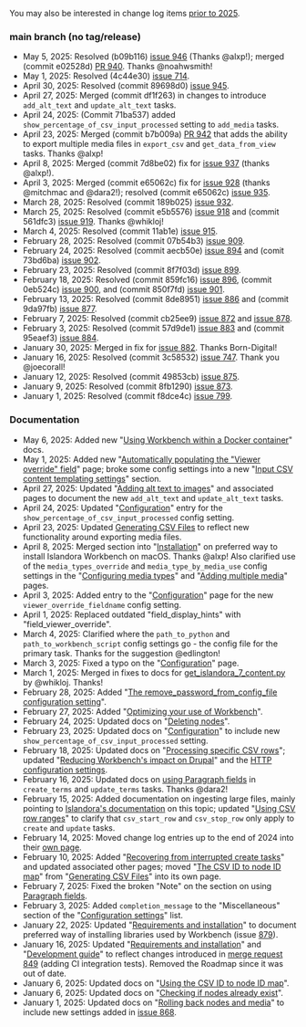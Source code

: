 You may also be interested in change log items [prior to 2025](/islandora_workbench_docs/changelog_up_to_2024/).

### main branch (no tag/release)

* May 5, 2025: Resolved (b09b116) [issue 946](https://github.com/mjordan/islandora_workbench/issues/946) (Thanks @alxp!); merged (commit e02528d) [PR 940](https://github.com/mjordan/islandora_workbench/pull/940). Thanks @noahwsmith!
* May 1, 2025: Resolved (4c44e30) [issue 714](https://github.com/mjordan/islandora_workbench/issues/714).
* April 30, 2025: Resolved (commit 89698d0) [issue 945](https://github.com/mjordan/islandora_workbench/issues/945).
* April 27, 2025: Merged (commit df1f263) in changes to introduce `add_alt_text` and `update_alt_text` tasks.
* April 24, 2025: (Commit 71ba537) added `show_percentage_of_csv_input_processed` setting to `add_media` tasks.
* April 23, 2025: Merged (commit b7b009a) [PR 942](https://github.com/mjordan/islandora_workbench/pull/942) that adds the ability to export multiple media files in `export_csv` and `get_data_from_view` tasks. Thanks @alxp!
* April 8, 2025: Merged (commit 7d8be02) fix for [issue 937](https://github.com/mjordan/islandora_workbench/issues/937) (thanks @alxp!).
* April 3, 2025: Merged (commit e65062c) fix for [issue 928](https://github.com/mjordan/islandora_workbench/issues/932) (thanks @mitchmac and @dara2!); resolved (commit e65062c) [issue 935](https://github.com/mjordan/islandora_workbench/issues/935).
* March 28, 2025: Resolved (commit 189b025) [issue 932](https://github.com/mjordan/islandora_workbench/issues/932).
* March 25, 2025: Resolved (commit e5b5576) [issue 918](https://github.com/mjordan/islandora_workbench/issues/918) and (commit 561dfc3) [issue 919](https://github.com/mjordan/islandora_workbench/issues/919). Thanks @whikloj!
* March 4, 2025: Resolved (commit 11ab1e) [issue 915](https://github.com/mjordan/islandora_workbench/issues/915).
* February 28, 2025: Resolved (commit 07b54b3) [issue 909](https://github.com/mjordan/islandora_workbench/issues/909).
* February 24, 2025: Resolved (commit aecb50e) [issue 894](https://github.com/mjordan/islandora_workbench/issues/894) and (comit 73bd6ba) [issue 902](https://github.com/mjordan/islandora_workbench/issues/902).
* February 23, 2025: Resolved (commit 8f7f03d) [issue 899](https://github.com/mjordan/islandora_workbench/issues/899).
* February 18, 2025: Resolved (commit 859fc16) [issue 896](https://github.com/mjordan/islandora_workbench/issues/896), (commit 0eb524c) [issue 900](https://github.com/mjordan/islandora_workbench/issues/900), and (commit 850f7fd) [issue 901](https://github.com/mjordan/islandora_workbench/issues/901).
* February 13, 2025: Resolved (commit 8de8951) [issue 886](https://github.com/mjordan/islandora_workbench/issues/886) and (commit 9da97fb) [issue 877](https://github.com/mjordan/islandora_workbench/issues/877).
* February 7, 2025: Resolved (commit cb25ee9) [issue 872](https://github.com/mjordan/islandora_workbench/issues/872) and [issue 878](https://github.com/mjordan/islandora_workbench/issues/878).
* February 3, 2025: Resolved (commit 57d9de1) [issue 883](https://github.com/mjordan/islandora_workbench/issues/883) and (commit 95eaef3) [issue 884](https://github.com/mjordan/islandora_workbench/issues/884).
* January 30, 2025: Merged in fix for [issue 882](https://github.com/mjordan/islandora_workbench/issues/882). Thanks Born-Digital!
* January 16, 2025: Resolved (commit 3c58532) [issue 747](https://github.com/mjordan/islandora_workbench/issues/747). Thank you @joecorall!
* January 12, 2025: Resolved (commit 49853cb) [issue 875](https://github.com/mjordan/islandora_workbench/issues/875).
* January 9, 2025: Resolved (commit 8fb1290) [issue 873](https://github.com/mjordan/islandora_workbench/issues/873).
* January 1, 2025: Resolved (commit f8dce4c) [issue 799](https://github.com/mjordan/islandora_workbench/issues/799).


### Documentation

* May 6, 2025: Added new "[Using Workbench within a Docker container](/islandora_workbench_docs/installation/#using-workbench-within-a-docker-container)" docs.
* May 1, 2025: Added new "[Automatically populating the "Viewer override" field](/islandora_workbench_docs/viewer_override/)" page; broke some config settings into a new "[Input CSV content templating settings](/islandora_workbench_docs/configuration/#input-csv-content-templating-settings)" section.
* April 27, 2025: Updated "[Adding alt text to images](/islandora_workbench_docs/alt_text/)" and associated pages to document the new `add_alt_text` and `update_alt_text` tasks.
* April 24, 2025: Updated "[Configuration](/islandora_workbench_docs/configuration/)" entry for the `show_percentage_of_csv_input_processed` config setting.
* April 23, 2025: Updated [Generating CSV Files](/islandora_workbench_docs/generating_csv_files/) to reflect new functionality around exporting media files.
* April 8, 2025: Merged section into "[Installation](/islandora_workbench_docs/installation/)" on preferred way to install Islandora Workbench on macOS. Thanks @alxp! Also clarified use of the `media_types_override` and `media_type_by_media_use` config settings in the "[Configuring media types](/islandora_workbench_docs/media_types/)" and "[Adding multiple media](/islandora_workbench_docs/adding_multiple_media/)" pages.
* April 3, 2025: Added entry to the "[Configuration](/islandora_workbench_docs/configuration/#paged-and-compound-content-settings)" page for the new `viewer_override_fieldname` config setting.
* April 1, 2025: Replaced outdated "field_display_hints" with "field_viewer_override".
* March 4, 2025: Clarified where the `path_to_python` and `path_to_workbench_script` config settings go - the config file for the primary task. Thanks for the suggestion @edlington!
* March 3, 2025: Fixed a typo on the "[Configuration](/islandora_workbench_docs/configuration/)" page.
* March 1, 2025: Merged in fixes to docs for [get_islandora_7_content.py](/islandora_workbench_docs/exporting_islandora_7_content/) by @whikloj. Thanks!
* February 28, 2025: Added "[The remove_password_from_config_file configuration setting](/islandora_workbench_docs/installation/#the-remove_password_from_config_file-configuration-setting)".
* February 27, 2025: Added "[Optimizing your use of Workbench](/islandora_workbench_docs/optimizing_your_use_of_workbench/)".
* February 24, 2025: Updated docs on "[Deleting nodes](/islandora_workbench_docs/deleting_nodes/)".
* February 23, 2025: Updated docs on "[Configuration](/islandora_workbench_docs/configuration/)" to include new `show_percentage_of_csv_input_processed` setting.
* February 18, 2025: Updated docs on "[Processing specific CSV rows](/islandora_workbench_docs/ignoring_csv_rows_and_columns/#processing-specific-csv-rows)"; updated "[Reducing Workbench's impact on Drupal](/islandora_workbench_docs/reducing_load/)" and the [HTTP configuration settings](/islandora_workbench_docs/configuration/#http-settings).
* February 16, 2025: Updated docs on [using Paragraph fields](/islandora_workbench_docs/fields/#using-paragraph-fields-in-create_terms-and-update_terms-tasks) in `create_terms` and `update_terms` tasks. Thanks @dara2!
* February 15, 2025: Added documentation on ingesting large files, mainly pointing to [Islandora's documentation](https://islandora.github.io/documentation/user-documentation/uploading-large-files/) on this topic; updated "[Using CSV row ranges](/islandora_workbench_docs/ignoring_csv_rows_and_columns/#using-csv-row-ranges)" to clarify that `csv_start_row` and `csv_stop_row` only apply to `create` and `update` tasks.
* February 14, 2025: Moved change log entries up to the end of 2024 into their [own page](/islandora_workbench_docs/changelog_up_to_2024/).
* February 10, 2025: Added "[Recovering from interrupted create tasks](/islandora_workbench_docs/recovery_mode/)" and updated associated other pages; moved "[The CSV ID to node ID map](/islandora_workbench_docs/csv_id_to_node_id_map/)" from "[Generating CSV Files](/islandora_workbench_docs/generating_csv_files/)" into its own page.
* February 7, 2025: Fixed the broken "Note" on the section on using [Paragraph fields](/islandora_workbench_docs/fields/#paragraphs-entity-reference-revisions-fields).
* February 3, 2025: Added `completion_message` to the "Miscellaneous" section of the "[Configuration settings](/islandora_workbench_docs/configuration/#miscellaneous-settings)" list.
* January 22, 2025: Updated "[Requirements and installation](/islandora_workbench_docs/installation/)" to document preferred way of installing libraries used by Workbench (issue [879](https://github.com/mjordan/islandora_workbench/issues/879)).
* January 16, 2025: Updated "[Requirements and installation](/islandora_workbench_docs/installation/)" and "[Development guide](/islandora_workbench_docs/development_guide/)" to reflect changes introduced in [merge request 849](https://github.com/mjordan/islandora_workbench/pull/849) (adding CI integration tests). Removed the Roadmap since it was out of date.
* January 6, 2025: Updated docs on "[Using the CSV ID to node ID map](islandora_workbench_docs/generating_csv_files/#using-the-csv-id-to-node-id-map)".
* January 6, 2025: Updated docs on "[Checking if nodes already exist](/islandora_workbench_docs/checking_if_nodes_exist/)".
* January 1, 2025: Updated docs on "[Rolling back nodes and media](/islandora_workbench_docs/rolling_back/)" to include new settings added in [issue 868](https://github.com/mjordan/islandora_workbench/issues/868).
